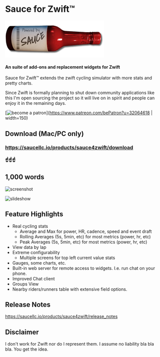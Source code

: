 Sauce for Zwift™
===========
![Sauce](pages/images/logo_horiz_320x120.png)
#### An suite of add-ons and replacement widgets for Zwift
Sauce for Zwift™ extends the zwift cycling simulator with more stats and pretty charts.

Since Zwift is formally planning to shut down community applications like this I'm
open sourcing the project so it will live on in spirit and people can enjoy it in the
remaining days.

[![become a patron](pages/images/become_a_patron_button2x.png)](https://www.patreon.com/bePatron?u=32064618 | width=150)

Download (Mac/PC only)
--------
### https://saucellc.io/products/sauce4zwift/download
#### ☝️☝️☝️


1,000 words
--------
![screenshot](assets/images/screenshot.jpg|width=640)

![slideshow](assets/images/slideshow.webp|width=400)


Feature Highlights
--------
 * Real cycling stats
   * Average and Max for power, HR, cadence, speed and event draft
   * Rolling Averages (5s, 5min, etc) for most metrics (power, hr, etc)
   * Peak Averages (5s, 5min, etc) for most metrics (power, hr, etc)
 * View data by lap
 * Extreme configurability
   * Multiple screens for top left current value stats
 * Gauges, some charts, etc.
 * Built-in web server for remote access to widgets. I.e. run chat on your phone.
 * Improved Chat client
 * Groups View
 * Nearby riders/runners table with extensive field options.


Release Notes
--------
https://saucellc.io/products/sauce4zwift/release_notes


Disclaimer
--------
I don't work for Zwift nor do I represent them.  I assume no liability bla
bla bla.  You get the idea.

